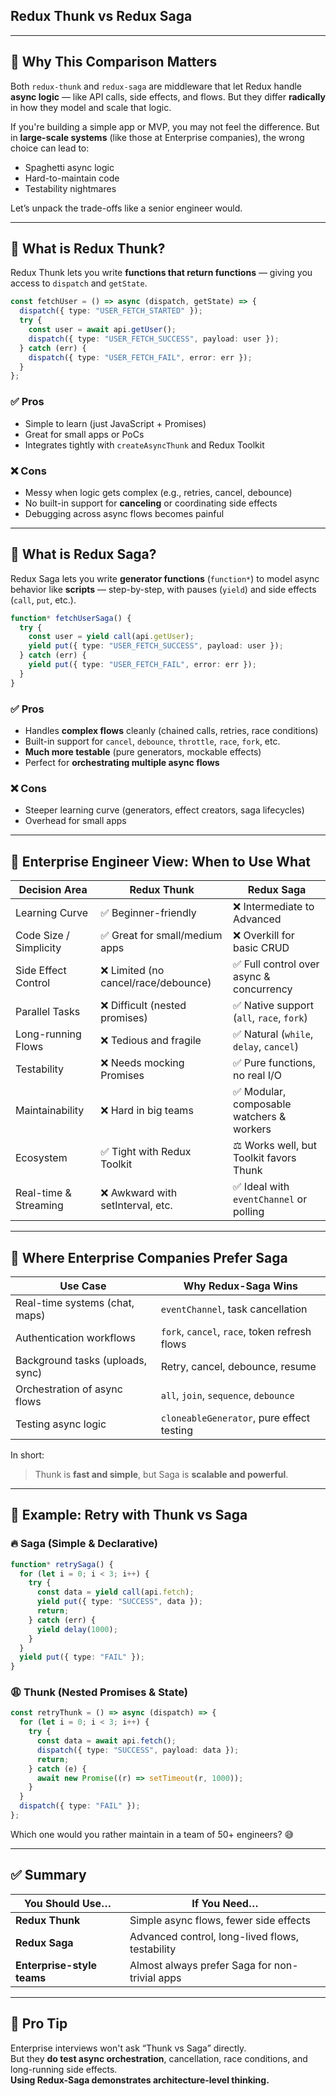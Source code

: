 
## Redux Thunk vs Redux Saga

---

## 📌 Why This Comparison Matters

Both `redux-thunk` and `redux-saga` are middleware that let Redux handle **async logic** — like API calls, side effects, and flows. But they differ **radically** in how they model and scale that logic.

If you're building a simple app or MVP, you may not feel the difference. But in **large-scale systems** (like those at Enterprise companies), the wrong choice can lead to:

- Spaghetti async logic
- Hard-to-maintain code
- Testability nightmares

Let’s unpack the trade-offs like a senior engineer would.

---

## 🔧 What is Redux Thunk?

Redux Thunk lets you write **functions that return functions** — giving you access to `dispatch` and `getState`.

```ts
const fetchUser = () => async (dispatch, getState) => {
  dispatch({ type: "USER_FETCH_STARTED" });
  try {
    const user = await api.getUser();
    dispatch({ type: "USER_FETCH_SUCCESS", payload: user });
  } catch (err) {
    dispatch({ type: "USER_FETCH_FAIL", error: err });
  }
};
```

### ✅ Pros
- Simple to learn (just JavaScript + Promises)
- Great for small apps or PoCs
- Integrates tightly with `createAsyncThunk` and Redux Toolkit

### ❌ Cons
- Messy when logic gets complex (e.g., retries, cancel, debounce)
- No built-in support for **canceling** or coordinating side effects
- Debugging across async flows becomes painful

---

## 🔁 What is Redux Saga?

Redux Saga lets you write **generator functions** (`function*`) to model async behavior like **scripts** — step-by-step, with pauses (`yield`) and side effects (`call`, `put`, etc.).

```ts
function* fetchUserSaga() {
  try {
    const user = yield call(api.getUser);
    yield put({ type: "USER_FETCH_SUCCESS", payload: user });
  } catch (err) {
    yield put({ type: "USER_FETCH_FAIL", error: err });
  }
}
```

### ✅ Pros
- Handles **complex flows** cleanly (chained calls, retries, race conditions)
- Built-in support for `cancel`, `debounce`, `throttle`, `race`, `fork`, etc.
- **Much more testable** (pure generators, mockable effects)
- Perfect for **orchestrating multiple async flows**

### ❌ Cons
- Steeper learning curve (generators, effect creators, saga lifecycles)
- Overhead for small apps

---

## 🧠 Enterprise Engineer View: When to Use What

| Decision Area        | Redux Thunk                         | Redux Saga                                       |
|----------------------|--------------------------------------|--------------------------------------------------|
| Learning Curve       | ✅ Beginner-friendly                 | ❌ Intermediate to Advanced                      |
| Code Size / Simplicity | ✅ Great for small/medium apps     | ❌ Overkill for basic CRUD                      |
| Side Effect Control  | ❌ Limited (no cancel/race/debounce) | ✅ Full control over async & concurrency         |
| Parallel Tasks       | ❌ Difficult (nested promises)       | ✅ Native support (`all`, `race`, `fork`)        |
| Long-running Flows   | ❌ Tedious and fragile               | ✅ Natural (`while`, `delay`, `cancel`)          |
| Testability          | ❌ Needs mocking Promises            | ✅ Pure functions, no real I/O                   |
| Maintainability      | ❌ Hard in big teams                 | ✅ Modular, composable watchers & workers        |
| Ecosystem            | ✅ Tight with Redux Toolkit          | ⚖️ Works well, but Toolkit favors Thunk         |
| Real-time & Streaming| ❌ Awkward with setInterval, etc.    | ✅ Ideal with `eventChannel` or polling          |

---

## 🚀 Where Enterprise Companies Prefer Saga

| Use Case                       | Why Redux-Saga Wins                           |
|--------------------------------|-----------------------------------------------|
| Real-time systems (chat, maps) | `eventChannel`, task cancellation             |
| Authentication workflows       | `fork`, `cancel`, `race`, token refresh flows |
| Background tasks (uploads, sync)| Retry, cancel, debounce, resume               |
| Orchestration of async flows   | `all`, `join`, `sequence`, `debounce`         |
| Testing async logic            | `cloneableGenerator`, pure effect testing     |

In short:  
> Thunk is **fast and simple**, but Saga is **scalable and powerful**.

---

## 🧪 Example: Retry with Thunk vs Saga

### 🔥 Saga (Simple & Declarative)

```ts
function* retrySaga() {
  for (let i = 0; i < 3; i++) {
    try {
      const data = yield call(api.fetch);
      yield put({ type: "SUCCESS", data });
      return;
    } catch (err) {
      yield delay(1000);
    }
  }
  yield put({ type: "FAIL" });
}
```

### 😩 Thunk (Nested Promises & State)

```ts
const retryThunk = () => async (dispatch) => {
  for (let i = 0; i < 3; i++) {
    try {
      const data = await api.fetch();
      dispatch({ type: "SUCCESS", payload: data });
      return;
    } catch (e) {
      await new Promise((r) => setTimeout(r, 1000));
    }
  }
  dispatch({ type: "FAIL" });
};
```

Which one would you rather maintain in a team of 50+ engineers? 😅

---

## ✅ Summary

| You Should Use…       | If You Need…                                       |
|------------------------|----------------------------------------------------|
| **Redux Thunk**        | Simple async flows, fewer side effects             |
| **Redux Saga**         | Advanced control, long-lived flows, testability    |
| **Enterprise-style teams**  | Almost always prefer Saga for non-trivial apps     |

---

## 🧠 Pro Tip

Enterprise interviews won't ask “Thunk vs Saga” directly.  
But they **do test async orchestration**, cancellation, race conditions, and long-running side effects.  
**Using Redux-Saga demonstrates architecture-level thinking.**


